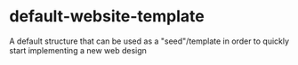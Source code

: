 # default-website-template
A default structure that can be used as a "seed"/template in order to quickly start implementing a new web design 
